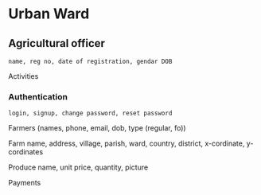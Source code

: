 # Urban Ward
   

## Agricultural officer
    name, reg no, date of registration, gendar DOB

Activities


### Authentication
    login, signup, change password, reset password


Farmers
        (names, phone, email, dob, type (regular, fo))


Farm
    name, address, village, parish, ward, country, district, x-cordinate, y-cordinates

Produce
    name, unit  price, quantity, picture


Payments


